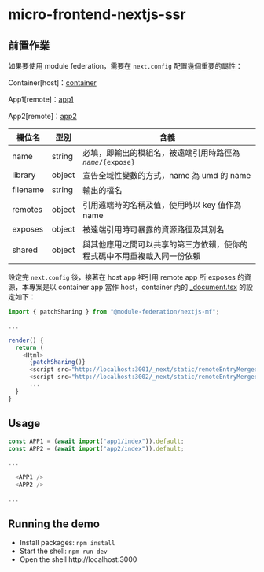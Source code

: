 # micro-frontend-nextjs-ssr

## 前置作業
如果要使用 module federation，需要在 `next.config` 配置幾個重要的屬性：

Container[host]：[container](https://github.com/TrieKai/micro-frontend-nextjs-ssr/blob/main/container/next.config.js)

App1[remote]：[app1](https://github.com/TrieKai/micro-frontend-nextjs-ssr/blob/main/app1/next.config.js)

App2[remote]：[app2](https://github.com/TrieKai/micro-frontend-nextjs-ssr/blob/main/app2/next.config.js)

欄位名 | 型別 | 含義
--- | --- | ---
name | string | 必填，即輸出的模組名，被遠端引用時路徑為<code>${name}/${expose}</code>
library	| object | 宣告全域性變數的方式，name 為 umd 的 name
filename | string	| 輸出的檔名
remotes	| object | 引用遠端時的名稱及值，使用時以 key 值作為 name
exposes	| object | 被遠端引用時可暴露的資源路徑及其別名
shared	| object | 與其他應用之間可以共享的第三方依賴，使你的程式碼中不用重複載入同一份依賴

設定完 `next.config` 後，接著在 host app 裡引用 remote app 所 exposes 的資源，本專案是以 container app 當作 host，container 內的 [_document.tsx](https://github.com/TrieKai/micro-frontend-nextjs-ssr/blob/main/container/pages/_document.tsx) 的設定如下：

```javascript
import { patchSharing } from "@module-federation/nextjs-mf";

...

render() {
  return (
    <Html>
      {patchSharing()}
      <script src="http://localhost:3001/_next/static/remoteEntryMerged.js" />
      <script src="http://localhost:3002/_next/static/remoteEntryMerged.js" />
      ...
  }
}
```

## Usage

```javascript
const APP1 = (await import("app1/index")).default;
const APP2 = (await import("app2/index")).default;

...

  <APP1 />
  <APP2 />
  
...
```

## Running the demo
- Install packages: `npm install`
- Start the shell: `npm run dev`
- Open the shell http://localhost:3000
